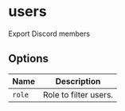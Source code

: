 # users

Export Discord members

## Options

| Name   | Description           |
| ------ | --------------------- |
| `role` | Role to filter users. |
